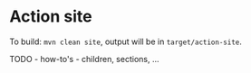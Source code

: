# Action site

To build: ``mvn clean site``, output will be in ``target/action-site``.

TODO - how-to's - children, sections, ... 
